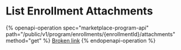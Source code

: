 # List Enrollment Attachments

{% openapi-operation spec="marketplace-program-api" path="/public/v1/program/enrollments/{enrollmentId}/attachments" method="get" %}
[Broken link](broken-reference)
{% endopenapi-operation %}
